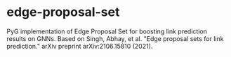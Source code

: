 # edge-proposal-set

PyG implementation of Edge Proposal Set for boosting link prediction results on GNNs. Based on Singh, Abhay, et al. "Edge proposal sets for link prediction." arXiv preprint arXiv:2106.15810 (2021).
